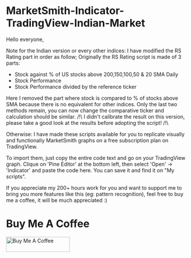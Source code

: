# MarketSmith-Indicator-TradingView-Indian-Market
Hello everyone,

Note for the Indian version or every other indices:
I have modified the RS Rating part in order as follow;
Originally the RS Rating script is made of 3 parts:
- Stock against % of US stocks above 200,150,100,50 & 20 SMA Daily
- Stock Performance
- Stock Performance divided by the reference ticker

Here I removed the part where stock is compared to % of stocks above SMA because there is no equivalent for other indices.
Only the last two methods remain, you can now change the comparative ticker and calculation should be similar.
/!\ I didn't calibrate the result on this version, please take a good look at the results before adopting the script! /!\

Otherwise:
I have made these scripts available for you to replicate visually and functionally MarketSmith graphs on a free subscription plan on TradingView.

To import them, just copy the entire code text and go on your TradingView graph.
Clique on 'Pine Editor' at the bottom left, then select 'Open' -> 'Indicator' and paste the code here. You can save it and find it on "My scripts".

If you appreciate my 200+ hours work for you and want to support me to bring you more features like this (eg: pattern recognition), feel free to buy me a coffee, it will be much appreciated :)

# Buy Me A Coffee
<a href="https://www.buymeacoffee.com/fred6725" target="_blank"><img src="https://cdn.buymeacoffee.com/buttons/default-orange.png" alt="Buy Me A Coffee" height="41" width="174"></a>

